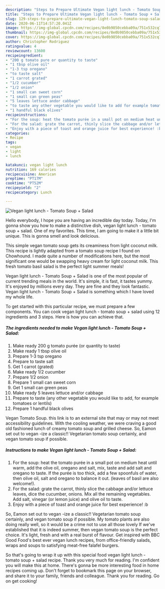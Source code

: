 ```yaml
---
description: "Steps to Prepare Ultimate Vegan light lunch - Tomato Soup + Salad"
title: "Steps to Prepare Ultimate Vegan light lunch - Tomato Soup + Salad"
slug: 129-steps-to-prepare-ultimate-vegan-light-lunch-tomato-soup-salad
date: 2020-06-11T14:57:20.041Z
image: https://img-global.cpcdn.com/recipes/8e0b9850cebba09a/751x532cq70/vegan-light-lunch-tomato-soup-salad-recipe-main-photo.jpg
thumbnail: https://img-global.cpcdn.com/recipes/8e0b9850cebba09a/751x532cq70/vegan-light-lunch-tomato-soup-salad-recipe-main-photo.jpg
cover: https://img-global.cpcdn.com/recipes/8e0b9850cebba09a/751x532cq70/vegan-light-lunch-tomato-soup-salad-recipe-main-photo.jpg
author: Christopher Rodriguez
ratingvalue: 4
reviewcount: 13600
recipeingredient:
- "200 g tomato pure or quantity to taste"
- "1 tbsp olive oil"
- "1-3 tsp oregano"
- "to taste salt"
- "1 carrot grated"
- "1/2 cucumber"
- "1/2 onion"
- "1 small can sweet corn"
- "1 small can green peas"
- "5 leaves lettuce andor cabbage"
- "to taste any other vegetable you would like to add for example tomatoes or lentils"
- "1 handful black olives"
recipeinstructions:
- "For the soup: heat the tomato purée in a small pot on medium heat until warm, add the olive oil, oregano and salt, mix, taste and add salt and oregano to taste. If the purée is too thick, add a few spoonfuls of water, then olive oil, salt and oregano to balance it out. (leaves of basil are also welcome!)."
- "For the salad: grate the carrot, thinly slice the cabbage and/or lettuce leaves, dice the cucumber, onions. Mix all the remaining vegetables. Add salt, vinegar (or lemon juice) and olive oil to taste."
- "Enjoy with a piece of toast and orange juice for best experience! :b"
categories:
- Recipe
tags:
- vegan
- light
- lunch

katakunci: vegan light lunch 
nutrition: 169 calories
recipecuisine: American
preptime: "PT17M"
cooktime: "PT52M"
recipeyield: "2"
recipecategory: Lunch

---
```



![Vegan light lunch - Tomato Soup + Salad](https://img-global.cpcdn.com/recipes/8e0b9850cebba09a/751x532cq70/vegan-light-lunch-tomato-soup-salad-recipe-main-photo.jpg)

Hello everybody, I hope you are having an incredible day today. Today, I'm gonna show you how to make a distinctive dish, vegan light lunch - tomato soup + salad. One of my favorites. This time, I am going to make it a little bit unique. This is gonna smell and look delicious.

This simple vegan tomato soup gets its creaminess from light coconut milk. This recipe is lightly adapted from a tomato soup recipe I found on Chowhound. I made quite a number of modifications here, but the most significant one would be swapping heavy cream for light coconut milk. This fresh tomato basil salad is the perfect light summer meals!

Vegan light lunch - Tomato Soup + Salad is one of the most popular of current trending meals in the world. It's simple, it is fast, it tastes yummy. It's enjoyed by millions every day. They are fine and they look fantastic. Vegan light lunch - Tomato Soup + Salad is something which I have loved my whole life.


To get started with this particular recipe, we must prepare a few components. You can cook vegan light lunch - tomato soup + salad using 12 ingredients and 3 steps. Here is how you can achieve that.

<!--inarticleads1-->

##### The ingredients needed to make Vegan light lunch - Tomato Soup + Salad:

1. Make ready 200 g tomato purée (or quantity to taste)
1. Make ready 1 tbsp olive oil
1. Prepare 1-3 tsp oregano
1. Prepare to taste salt
1. Get 1 carrot (grated)
1. Make ready 1/2 cucumber
1. Prepare 1/2 onion
1. Prepare 1 small can sweet corn
1. Get 1 small can green peas
1. Make ready 5 leaves lettuce and/or cabbage
1. Prepare to taste (any other vegetable you would like to add, for example tomatoes or lentils)
1. Prepare 1 handful black olives


Vegan Tomato Soup. this link is to an external site that may or may not meet accessibility guidelines. With the cooling weather, we were craving a good old fashioned lunch of creamy tomato soup and grilled cheese. So, Eamon set out to vegan -ize a classic!! Vegetarian tomato soup certainly, and vegan tomato soup if possible. 

<!--inarticleads2-->

##### Instructions to make Vegan light lunch - Tomato Soup + Salad:

1. For the soup: heat the tomato purée in a small pot on medium heat until warm, add the olive oil, oregano and salt, mix, taste and add salt and oregano to taste. If the purée is too thick, add a few spoonfuls of water, then olive oil, salt and oregano to balance it out. (leaves of basil are also welcome!).
1. For the salad: grate the carrot, thinly slice the cabbage and/or lettuce leaves, dice the cucumber, onions. Mix all the remaining vegetables. Add salt, vinegar (or lemon juice) and olive oil to taste.
1. Enjoy with a piece of toast and orange juice for best experience! :b


So, Eamon set out to vegan -ize a classic!! Vegetarian tomato soup certainly, and vegan tomato soup if possible. My tomato plants are also doing really well, so it would be a crime not to use all those lovely If we&#39;ve established that it is indeed summer, then vegan tomato soup is the perfect choice. It&#39;s light, fresh and with a real burst of flavour. Get inspired with BBC Good Food&#39;s best ever vegan lunch recipes, from office-friendly salads, wraps and soups to satisfying meat-free falafel burgers. 

So that's going to wrap it up with this special food vegan light lunch - tomato soup + salad recipe. Thank you very much for reading. I'm confident you will make this at home. There's gonna be more interesting food in home recipes coming up. Don't forget to bookmark this page on your browser, and share it to your family, friends and colleague. Thank you for reading. Go on get cooking!
